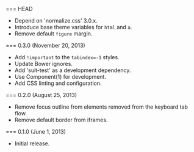 === HEAD

* Depend on 'normalize.css' 3.0.x.
* Introduce base theme variables for `html` and `a`.
* Remove default `figure` margin.

=== 0.3.0 (November 20, 2013)

* Add `!important` to the `tabindex=-1` styles.
* Update Bower ignores.
* Add 'suit-test' as a development dependency.
* Use Component(1) for development.
* Add CSS linting and configuration.

=== 0.2.0 (August 25, 2013)

* Remove focus outline from elements removed from the keyboard tab flow.
* Remove default border from iframes.

=== 0.1.0 (June 1, 2013)

* Initial release.
